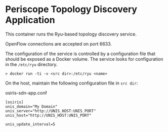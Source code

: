 # Periscope Topology Discovery Application

This container runs the Ryu-based topology discovery service.

OpenFlow connections are accepted on port 6633.

The configuration of the service is controlled by a configuration file
that should be exposed as a Docker volume.  The service looks for
configuration in the `/etc/ryu` directory.

`> docker run -ti -v <src dir>:/etc/ryu <name>`

On the host, maintain the following configuration file in `src dir`:

osiris-sdn-app.conf
```
[osiris]
unis_domain="My Domain"
unis_server="http://UNIS_HOST:UNIS_PORT"
unis_host="http://UNIS_HOST:UNIS_PORT"

unis_update_interval=5
```
